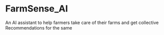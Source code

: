 # FarmSense_AI
An AI assistant to help farmers take care of their farms and get collective Recommendations for the same
